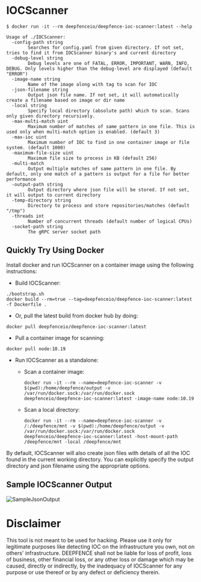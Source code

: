 # IOCScanner

```
$ docker run -it --rm deepfenceio/deepfence-ioc-scanner:latest --help

Usage of ./IOCScanner:
  -config-path string
    	Searches for config.yaml from given directory. If not set, tries to find it from IOCScanner binary's and current directory
  -debug-level string
    	Debug levels are one of FATAL, ERROR, IMPORTANT, WARN, INFO, DEBUG. Only levels higher than the debug-level are displayed (default "ERROR")
  -image-name string
    	Name of the image along with tag to scan for IOC
  -json-filename string
    	Output json file name. If not set, it will automatically create a filename based on image or dir name
  -local string
    	Specify local directory (absolute path) which to scan. Scans only given directory recursively.
  -max-multi-match uint
    	Maximum number of matches of same pattern in one file. This is used only when multi-match option is enabled. (default 3)
  -max-ioc uint
    	Maximum number of IOC to find in one container image or file system. (default 1000)
  -maximum-file-size uint
    	Maximum file size to process in KB (default 256)
  -multi-match
    	Output multiple matches of same pattern in one file. By default, only one match of a pattern is output for a file for better performance
  -output-path string
    	Output directory where json file will be stored. If not set, it will output to current directory
  -temp-directory string
    	Directory to process and store repositories/matches (default "/tmp")
  -threads int
    	Number of concurrent threads (default number of logical CPUs)
  -socket-path string
  		The gRPC server socket path
```

## Quickly Try Using Docker

Install docker and run IOCScanner on a container image using the following instructions:

* Build IOCScanner:
```shell
./bootstrap.sh
docker build --rm=true --tag=deepfenceio/deepfence-ioc-scanner:latest -f Dockerfile .
```

* Or, pull the latest build from docker hub by doing:
```shell
docker pull deepfenceio/deepfence-ioc-scanner:latest
```

* Pull a container image for scanning:
```shell
docker pull node:10.19
```

* Run IOCScanner as a standalone:
  * Scan a container image:
    ```shell
    docker run -it --rm --name=deepfence-ioc-scanner -v $(pwd):/home/deepfence/output -v /var/run/docker.sock:/var/run/docker.sock deepfenceio/deepfence-ioc-scanner:latest -image-name node:10.19
    ```

  * Scan a local directory:
    ```shell
    docker run -it --rm --name=deepfence-ioc-scanner -v /:/deepfence/mnt -v $(pwd):/home/deepfence/output -v /var/run/docker.sock:/var/run/docker.sock deepfenceio/deepfence-ioc-scanner:latest -host-mount-path /deepfence/mnt -local /deepfence/mnt
    ```

By default, IOCScanner will also create json files with details of all the IOC found in the current working directory. You can explicitly specify the output directory and json filename using the appropriate options.

## Sample IOCScanner Output

![SampleJsonOutput](images/SampleIOCsOutput.png)

# Disclaimer

This tool is not meant to be used for hacking. Please use it only for legitimate purposes like detecting IOC on the infrastructure you own, not on others' infrastructure. DEEPFENCE shall not be liable for loss of profit, loss of business, other financial loss, or any other loss or damage which may be caused, directly or indirectly, by the inadequacy of IOCScanner for any purpose or use thereof or by any defect or deficiency therein.
